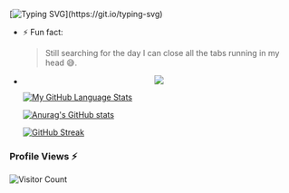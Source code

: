 [![Typing SVG](https://readme-typing-svg.herokuapp.com?color=tokyonight&size=35&center=true&vCenter=true&width=1000&lines=HELLO+THERE!;+I'm+Likem;+I'm++a+Blockchain+and+Backend+Developer;I'm+obsessed+with+writing+Clean+Code;I'm+interested+in+Machine+Learning%E2%9C%A8;I'm+a+serial+builder;Have+an+idea??;Hit+me+up;lets;Hack+it+into+reality;WAGMI??!!)](https://git.io/typing-svg)


- ⚡ Fun fact: <blockquote> Still searching for the day I can close all the tabs running in my head 😅.</blockquote>
- <p align="center" height="500%"> <img src=https://github.com/LikemDzokoto/LikemDzokoto/blob/main/source.gif /> </p>
 
 
  [![My GitHub Language Stats](https://github-readme-stats.vercel.app/api/top-langs/?username=LikemDzokoto&langs_count=5&theme=tokyonight)]()


  [![Anurag's GitHub stats](https://github-readme-stats.vercel.app/api?username=LikemDzokoto&theme=dark&show_icons=true)](https://github.com/anuraghazra/github-readme-stats)

    
  
  
  [![GitHub Streak](https://github-readme-streak-stats.herokuapp.com?user=LikemDzokoto&theme=dark&date_format=M%20j%5B%2C%20Y%5D)](https://git.io/streak-stats)

 <h3 align="left"> Profile Views ⚡  </h3> 

 ![Visitor Count](https://profile-counter.glitch.me/LikemDzokoto/count.svg)

